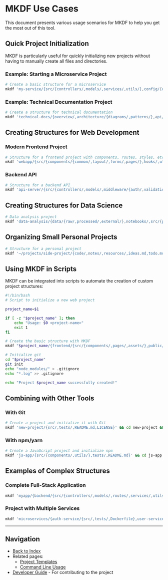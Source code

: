 # MKDF Use Cases

This document presents various usage scenarios for MKDF to help you get the most out of this tool.

## Quick Project Initialization

MKDF is particularly useful for quickly initializing new projects without having to manually create all files and directories.

### Example: Starting a Microservice Project

```bash
# Create a basic structure for a microservice
mkdf 'my-service/{src/{controllers/,models/,services/,utils/},config/{dev/,prod/},tests/{unit/,integration/},docker/,docs/,README.md,Dockerfile,docker-compose.yml}'
```

### Example: Technical Documentation Project

```bash
# Create a structure for technical documentation
mkdf 'technical-docs/{overview/,architecture/{diagrams/,patterns/},api/{endpoints/,models/,authentication/},deployment/{local/,staging/,production/},examples/,images/,index.md,README.md}'
```

## Creating Structures for Web Development

### Modern Frontend Project

```bash
# Structure for a frontend project with components, routes, styles, etc.
mkdf 'webapp/{src/{components/{common/,layout/,forms/,pages/},hooks/,utils/,styles/{base/,components/,themes/},assets/{images/,icons/,fonts/}},public/{index.html,favicon.ico},tests/,package.json,README.md}'
```

### Backend API

```bash
# Structure for a backend API
mkdf 'api-server/{src/{controllers/,models/,middleware/{auth/,validation/,error/},services/,utils/},config/{env/,database/},tests/,docs/,logs/,README.md}'
```

## Creating Structures for Data Science

```bash
# Data analysis project
mkdf 'data-analysis/{data/{raw/,processed/,external/},notebooks/,src/{preprocessing/,features/,models/,visualization/},reports/{figures/,tables/},requirements.txt,README.md}'
```

## Organizing Small Personal Projects

```bash
# Structure for a personal project
mkdf '~/projects/side-project/{code/,notes/,resources/,ideas.md,todo.md,README.md}'
```

## Using MKDF in Scripts

MKDF can be integrated into scripts to automate the creation of custom project structures:

```bash
#!/bin/bash
# Script to initialize a new web project

project_name=$1

if [ -z "$project_name" ]; then
    echo "Usage: $0 <project-name>"
    exit 1
fi

# Create the basic structure with MKDF
mkdf "$project_name/{frontend/{src/{components/,pages/,assets/},public/,package.json},backend/{src/,tests/,config/},docs/,README.md}"

# Initialize git
cd "$project_name"
git init
echo "node_modules/" > .gitignore
echo "*.log" >> .gitignore

echo "Project $project_name successfully created!"
```

## Combining with Other Tools

### With Git

```bash
# Create a project and initialize it with Git
mkdf 'new-project/{src/,tests/,README.md,LICENSE}' && cd new-project && git init
```

### With npm/yarn

```bash
# Create a JavaScript project and initialize npm
mkdf 'js-app/{src/{components/,utils/},tests/,README.md}' && cd js-app && npm init -y
```

## Examples of Complex Structures

### Complete Full-Stack Application

```bash
mkdf 'myapp/{backend/{src/{controllers/,models/,routes/,services/,utils/,middlewares/},tests/{unit/,integration/,e2e/},config/,docs/,package.json},frontend/{src/{components/,pages/,services/,assets/},public/,tests/,package.json},docs/,docker/,scripts/,README.md}'
```

### Project with Multiple Services

```bash
mkdf 'microservices/{auth-service/{src/,tests/,Dockerfile},user-service/{src/,tests/,Dockerfile},notification-service/{src/,tests/,Dockerfile},api-gateway/{src/,configs/},docker-compose.yml,README.md}'
```

---

## Navigation

- [Back to Index](index.md)
- Related pages:
  - [Project Templates](project_templates.md)
  - [Command Line Usage](cli_usage.md)
- [Developer Guide](developer_guide.md) - For contributing to the project